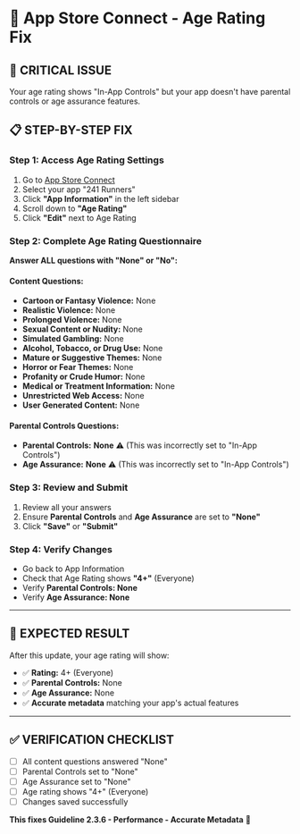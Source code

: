 # 🎯 App Store Connect - Age Rating Fix

## 🚨 **CRITICAL ISSUE**
Your age rating shows "In-App Controls" but your app doesn't have parental controls or age assurance features.

## 📋 **STEP-BY-STEP FIX**

### **Step 1: Access Age Rating Settings**
1. Go to [App Store Connect](https://appstoreconnect.apple.com)
2. Select your app "241 Runners"
3. Click **"App Information"** in the left sidebar
4. Scroll down to **"Age Rating"**
5. Click **"Edit"** next to Age Rating

### **Step 2: Complete Age Rating Questionnaire**

**Answer ALL questions with "None" or "No":**

#### **Content Questions:**
- **Cartoon or Fantasy Violence:** None
- **Realistic Violence:** None
- **Prolonged Violence:** None
- **Sexual Content or Nudity:** None
- **Simulated Gambling:** None
- **Alcohol, Tobacco, or Drug Use:** None
- **Mature or Suggestive Themes:** None
- **Horror or Fear Themes:** None
- **Profanity or Crude Humor:** None
- **Medical or Treatment Information:** None
- **Unrestricted Web Access:** None
- **User Generated Content:** None

#### **Parental Controls Questions:**
- **Parental Controls:** **None** ⚠️ (This was incorrectly set to "In-App Controls")
- **Age Assurance:** **None** ⚠️ (This was incorrectly set to "In-App Controls")

### **Step 3: Review and Submit**
1. Review all your answers
2. Ensure **Parental Controls** and **Age Assurance** are set to **"None"**
3. Click **"Save"** or **"Submit"**

### **Step 4: Verify Changes**
- Go back to App Information
- Check that Age Rating shows **"4+"** (Everyone)
- Verify **Parental Controls: None**
- Verify **Age Assurance: None**

---

## 🎯 **EXPECTED RESULT**
After this update, your age rating will show:
- ✅ **Rating:** 4+ (Everyone)
- ✅ **Parental Controls:** None
- ✅ **Age Assurance:** None
- ✅ **Accurate metadata** matching your app's actual features

---

## ✅ **VERIFICATION CHECKLIST**
- [ ] All content questions answered "None"
- [ ] Parental Controls set to "None"
- [ ] Age Assurance set to "None"
- [ ] Age rating shows "4+" (Everyone)
- [ ] Changes saved successfully

**This fixes Guideline 2.3.6 - Performance - Accurate Metadata** 🎉

